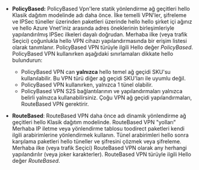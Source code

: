 * **PolicyBased:** PolicyBased Vpn'lere statik yönlendirme ağ geçitleri hello Klasik dağıtım modelinde adı daha önce. İlke temelli VPN'ler, şifreleme ve IPSec tüneller üzerinden paketleri üzerinde hello hello şirket içi ağınız ve hello Azure Vnet'iniz arasında adres öneklerinin birleşimleriyle yapılandırılmış IPSec ilkeleri dayalı doğrudan. Merhaba ilke (veya trafik Seçici) çoğunlukla hello VPN cihazı yapılandırmasında bir erişim listesi olarak tanımlanır. PolicyBased VPN türüyle ilgili Hello değer *PolicyBased*. PolicyBased VPN kullanırken aşağıdaki sınırlamaları dikkate hello bulundurun:
  
  * PolicyBased VPN can **yalnızca** hello temel ağ geçidi SKU'su kullanılabilir. Bu VPN türü diğer ağ geçidi SKU'ları ile uyumlu değil.
  * PolicyBased VPN kullanırken, yalnızca 1 tünel olabilir.
  * PolicyBased VPN S2S bağlantılarının ve yapılandırmaları yalnızca belirli yalnızca kullanabilirsiniz. Çoğu VPN ağ geçidi yapılandırmaları, RouteBased VPN gerektirir.
* **RouteBased**: RouteBased VPN daha önce adı dinamik yönlendirme ağ geçitleri hello Klasik dağıtım modelinde. RouteBased VPN "yolları" Merhaba IP iletme veya yönlendirme tablosu toodirect paketleri kendi ilgili arabirimlerine yönlendirmek kullanın. Tünel arabirimleri hello sonra karşılama paketleri hello tüneller ve şifresini çözmek veya şifreleme. Merhaba ilke (veya trafik Seçici) RouteBased VPN olarak any herhangi yapılandırılır (veya joker karakterler). RouteBased VPN türüyle ilgili Hello değer *RouteBased*.

